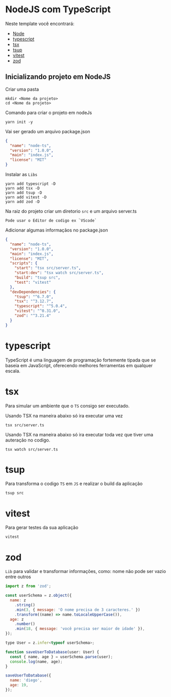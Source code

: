 # NodeJS com TypeScript

Neste template você encontrará:

- [Node](https://nodejs.org/en)
- [typescript](https://www.typescriptlang.org/)
- [tsx](https://www.npmjs.com/package/tsx)
- [tsup](https://www.npmjs.com/package/tsup)
- [vitest](https://vitest.dev/)
- [zod](https://zod.dev/)

## Inicializando projeto em NodeJS

Criar uma pasta

    mkdir <Nome da projeto>
    cd <Nome da projeto>

Comando para criar o projeto em nodeJs

    yarn init -y

Vai ser gerado um arquivo package.json

```json
{
  "name": "node-ts",
  "version": "1.0.0",
  "main": "index.js",
  "license": "MIT"
}
```

Instalar as `Libs`

    yarn add typescript -D
    yarn add tsx -D
    yarn add tsup -D
    yarn add vitest -D
    yarn add zod -D

Na raiz do projeto criar um diretorio `src` e um arquivo server.ts

    Pode usar o Editor de codigo ex `VScode`

Adicionar algumas informaçãos no package.json

```json
{
  "name": "node-ts",
  "version": "1.0.0",
  "main": "index.js",
  "license": "MIT",
  "scripts": {
    "start": "tsx src/server.ts",
    "start:dev": "tsx watch src/server.ts",
    "build": "tsup src",
    "test": "vitest"
  },
  "devDependencies": {
    "tsup": "^6.7.0",
    "tsx": "^3.12.7",
    "typescript": "^5.0.4",
    "vitest": "^0.31.0",
    "zod": "^3.21.4"
  }
}
```

# typescript

TypeScript é uma linguagem de programação fortemente tipada que se baseia em JavaScript, oferecendo melhores ferramentas em qualquer escala.

# tsx

Para simular um ambiente que o `TS` consigo ser executado.

Usando TSX na maneira abaixo só ira executar uma vez

    tsx src/server.ts

Usando TSX na maneira abaixo só ira executar toda vez que tiver uma auteração no codigo.

    tsx watch src/server.ts

# tsup

Para transforma o codigo `TS` em `JS` e realizar o build da aplicação

    tsup src

# vitest

Para gerar testes da sua aplicação

    vitest

# zod

`Lib` para validar e transformar informações, como: nome não pode ser vazio entre outros

```javascript
import z from 'zod';

const userSchema = z.object({
  name: z
    .string()
    .min(3, { message: 'O nome precisa de 3 caracteres.' })
    .transform((name) => name.toLocaleUpperCase()),
  age: z
    .number()
    .min(18, { message: 'você precisa ser maior de idade' }),
});

type User = z.infer<typeof userSchema>;

function saveUserToDatabase(user: User) {
  const { name, age } = userSchema.parse(user);
  console.log(name, age);
}

saveUserToDatabase({
  name: 'diego',
  age: 19,
});
```

